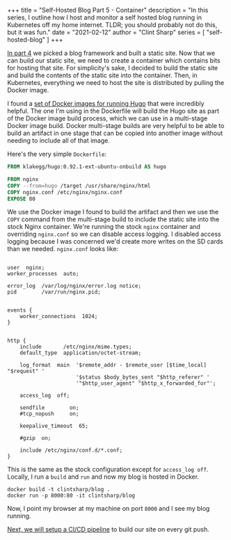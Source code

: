 +++
title = "Self-Hosted Blog Part 5 - Container"
description = "In this series, I outline how I host and monitor a self hosted blog running in Kubernetes off my home internet. TLDR; you should probably not do this, but it was fun."
date = "2021-02-12"
author = "Clint Sharp"
series = [ "self-hosted-blog" ]
+++

[In part 4](../3) we picked a blog framework and built a static site. Now that we can build our static site, we need to create a container which contains bits for hosting that site. For simplicity's sake, I decided to build the static site and build the contents of the static site into the container. Then, in Kubernetes, everything we need to host the site is distributed by pulling the Docker image.

I found a [set of Docker images for running Hugo](https://hub.docker.com/r/klakegg/hugo/) that were incredibly helpful. The one I'm using in the Dockerfile will build the Hugo site as part of the Docker image build process, which we can use in a multi-stage Docker image build. Docker multi-stage builds are very helpful to be able to build an artifact in one stage that can be copied into another image without needing to include all of that image. 

Here's the very simple `Dockerfile`:

```Dockerfile
FROM klakegg/hugo:0.92.1-ext-ubuntu-onbuild AS hugo

FROM nginx
COPY --from=hugo /target /usr/share/nginx/html
COPY nginx.conf /etc/nginx/nginx.conf
EXPOSE 80
```

We use the Docker image I found to build the artifact and then we use the `COPY` command from the multi-stage build to include the static site into the stock Nginx container. We're running the stock `nginx` container and overriding `nginx.conf` so we can disable access logging. I disabled access logging because I was concerned we'd create more writes on the SD cards than we needed. `nginx.conf` looks like:

```

user  nginx;
worker_processes  auto;

error_log  /var/log/nginx/error.log notice;
pid        /var/run/nginx.pid;


events {
    worker_connections  1024;
}


http {
    include       /etc/nginx/mime.types;
    default_type  application/octet-stream;

    log_format  main  '$remote_addr - $remote_user [$time_local] "$request" '
                      '$status $body_bytes_sent "$http_referer" '
                      '"$http_user_agent" "$http_x_forwarded_for"';

    access_log  off;

    sendfile        on;
    #tcp_nopush     on;

    keepalive_timeout  65;

    #gzip  on;

    include /etc/nginx/conf.d/*.conf;
}
```

This is the same as the stock configuration except for `access_log off`. Locally, I run a `build` and `run` and now my blog is hosted in Docker.

```shell
docker build -t clintsharp/blog .
docker run -p 8000:80 -it clintsharp/blog
```

Now, I point my browser at my machine on port `8000` and I see my blog running. 

[Next, we will setup a CI/CD pipeline](../5) to build our site on every git push.
